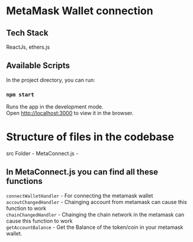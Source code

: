 # MetaMask Wallet connection

## Tech Stack

ReactJs, ethers.js

## Available Scripts

In the project directory, you can run:

### `npm start`

Runs the app in the development mode.\
Open [http://localhost:3000](http://localhost:3000) to view it in the browser.

# Structure of files in the codebase

src Folder - MetaConnect.js -

## In MetaConnect.js you can find all these functions

`connectWalletHandler` - For connecting the metamask wallet<br/>
`accoutChangedHandler` - Chainging account from metamask can cause this function to work<br/>
`chainChangedHandler` - Chainging the chain network in the metamask can cause this function to work<br/>
`getAccountBalance` - Get the Balance of the token/coin in your metamask wallet.
